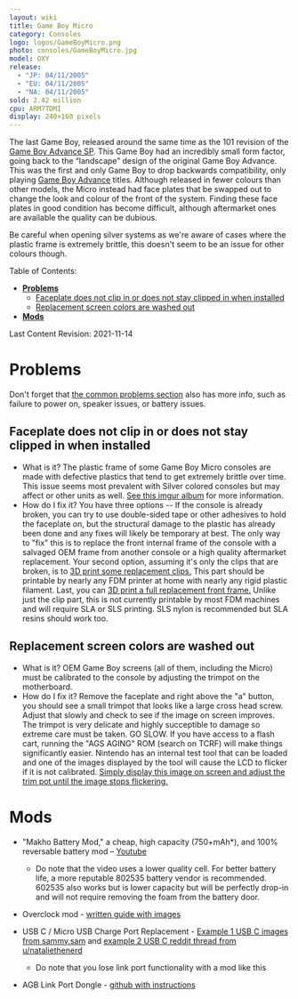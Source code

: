 ```yaml
---
layout: wiki
title: Game Boy Micro
category: Consoles
logo: logos/GameBoyMicro.png
photo: consoles/GameBoyMicro.jpg
model: OXY
release:
  - "JP: 04/11/2005"
  - "EU: 04/11/2005"
  - "NA: 04/11/2005"
sold: 2.42 million
cpu: ARM7TDMI
display: 240×160 pixels
---
```

The last Game Boy, released around the same time as the 101 revision of the [Game Boy Advance SP](advancesp). This Game Boy had an incredibly small form factor, going back to the “landscape” design of the original Game Boy Advance. This was the first and only Game Boy to drop backwards compatibility, only playing [Game Boy Advance](advance) titles. Although released in fewer colours than other models, the Micro instead had face plates that be swapped out to change the look and colour of the front of the system. Finding these face plates in good condition has become difficult, although aftermarket ones are available the quality can be dubious.

Be careful when opening silver systems as we're aware of cases where the plastic frame is extremely brittle, this doesn't seem to be an issue for other colours though.

Table of Contents:
<!--ts-->
* [**Problems**](#problems)
  * [Faceplate does not clip in or does not stay clipped in when installed](#faceplate-does-not-clip-in-or-does-not-stay-clipped-in-when-installed)
  * [Replacement screen colors are washed out](#replacement-screen-colors-are-washed-out)
* [**Mods**](#mods)
<!--te-->

Last Content Revision: 2021-11-14

# Problems

Don't forget that [the common problems section](commonissues) also has more info, such as failure to power on, speaker issues, or battery issues. 

## Faceplate does not clip in or does not stay clipped in when installed

  * What is it? The plastic frame of some Game Boy Micro consoles are made with defective plastics that tend to get extremely brittle over time. This issue seems most prevalent with Silver colored consoles but may affect or other units as well. [See this imgur album](https://imgur.com/a/dhfax) for more information. 
  * How do I fix it? You have three options -- If the console is already broken, you can try to use double-sided tape or other adhesives to hold the faceplate on, but the structural damage to the plastic has already been done and any fixes will likely be temporary at best. The only way to "fix" this is to replace the front internal frame of the console with a salvaged OEM frame from another console or a high quality aftermarket replacement. Your second option, assuming it's only the clips that are broken, is to [3D print some replacement clips.](https://www.thingiverse.com/thing:5129498) This part should be printable by nearly any FDM printer at home with nearly any rigid plastic filament. Last, you can [3D print a full replacement front frame.](https://www.thingiverse.com/thing:5027428) Unlike just the clip part, this is not currently printable by most FDM machines and will require SLA or SLS printing. SLS nylon is recommended but SLA resins should work too.

## Replacement screen colors are washed out	
  
  * What is it? OEM Game Boy screens (all of them, including the Micro) must be calibrated to the console by adjusting the trimpot on the motherboard.
  * How do I fix it? Remove the faceplate and right above the "a" button, you should see a small trimpot that looks like a large cross head screw. Adjust that slowly and check to see if the image on screen improves. The trimpot is very delicate and highly succeptible to damage so extreme care must be taken. GO SLOW. If you have access to a flash cart, running the "AGS AGING" ROM (search on TCRF) will make things significantly easier. Nintendo has an internal test tool that can be loaded and one of the images displayed by the tool will cause the LCD to flicker if it is not calibrated. [Simply display this image on screen and adjust the trim pot until the image stops flickering.](https://gfycat.com/imperturbablefriendlybuffalo)


# Mods

* "Makho Battery Mod," a cheap, high capacity (750+mAh*), and 100% reversable battery mod – [Youtube](https://www.youtube.com/watch?v=I0BywDS7Wq4)
    * Do note that the video uses a lower quality cell. For better battery life, a more reputable 802535 battery vendor is recommended. 602535 also works but is lower capacity but will be perfectly drop-in and will not require removing the foam from the battery door. 

* Overclock mod - [written guide with images](http://www.modd3d.com/articles/item/overclock-your-game-boy-micro)

* USB C / Micro USB Charge Port Replacement - [Example 1 USB C images from sammy.sam](https://imgur.com/a/SNGIauF) and [example 2 USB C reddit thread from u/nataliethenerd](https://www.reddit.com/r/Gameboy/comments/kn0855/usb_c_micro/)
	* Do note that you lose link port functionality with a mod like this
	
* AGB Link Port Dongle - [github with instructions](https://github.com/makhowastaken/OXY-Dongler)
